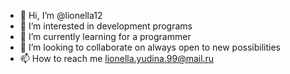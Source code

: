 - 👋 Hi, I’m @lionella12
- 👀 I’m interested in development programs
- 🌱 I’m currently learning for a programmer
- 💞️ I’m looking to collaborate on always open to new possibilities
- 📫 How to reach me lionella.yudina.99@mail.ru

<!---
lionella12/lionella12 is a ✨ special ✨ repository because its `README.md` (this file) appears on your GitHub profile.
You can click the Preview link to take a look at your changes.
--->
